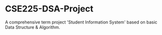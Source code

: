 # CSE225-DSA-Project
A comprehensive term project 'Student Information System' based on basic Data Structure &amp; Algorithm.
